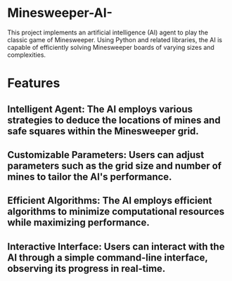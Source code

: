 # Minesweeper-AI-
This project implements an artificial intelligence (AI) agent to play the classic game of Minesweeper. Using Python and related libraries, the AI is capable of efficiently solving Minesweeper boards of varying sizes and complexities.

# Features 
## Intelligent Agent: The AI employs various strategies to deduce the locations of mines and safe squares within the Minesweeper grid.
## Customizable Parameters: Users can adjust parameters such as the grid size and number of mines to tailor the AI's performance.
## Efficient Algorithms: The AI employs efficient algorithms to minimize computational resources while maximizing performance.
## Interactive Interface: Users can interact with the AI through a simple command-line interface, observing its progress in real-time.
